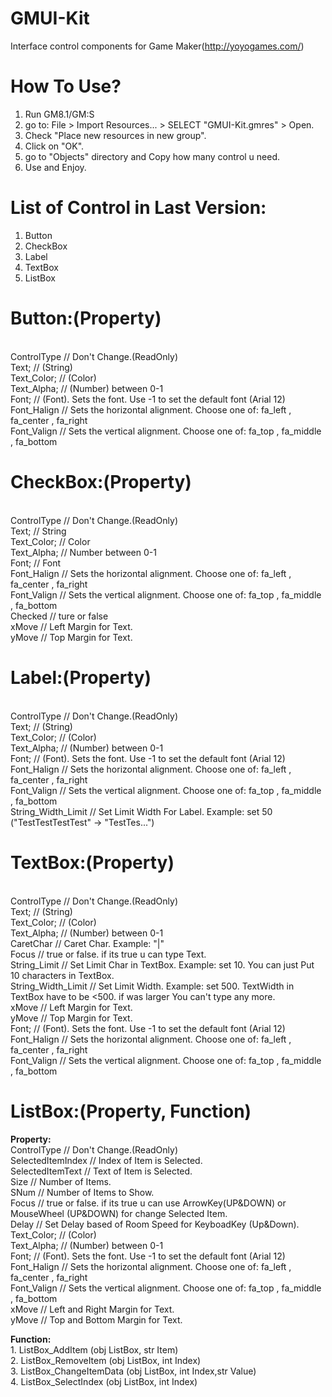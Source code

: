 GMUI-Kit
========

Interface control components for Game Maker(http://yoyogames.com/)


How To Use?
===========
1. Run GM8.1/GM:S
2. go to: File > Import Resources... > SELECT "GMUI-Kit.gmres" > Open.
3. Check "Place new resources in new group".
4. Click on "OK".
5. go to "Objects" directory and Copy how many control u need.
6. Use and Enjoy.


List of Control in Last Version:
================================
1. Button
2. CheckBox
3. Label
4. TextBox
5. ListBox


Button:(Property)
=================
<br>ControlType   // Don't Change.(ReadOnly)
<br>Text;         // (String)
<br>Text_Color;   // (Color)
<br>Text_Alpha;   // (Number) between 0-1
<br>Font;         // (Font). Sets the font. Use -1 to set the default font (Arial 12)
<br>Font_Halign   // Sets the horizontal alignment. Choose one of: fa_left , fa_center , fa_right
<br>Font_Valign   // Sets the vertical alignment. Choose one of: fa_top , fa_middle , fa_bottom

CheckBox:(Property)
===================
<br>ControlType   // Don't Change.(ReadOnly)
<br>Text;         // String
<br>Text_Color;   // Color
<br>Text_Alpha;   // Number between 0-1
<br>Font;         // Font
<br>Font_Halign   // Sets the horizontal alignment. Choose one of: fa_left , fa_center , fa_right
<br>Font_Valign   // Sets the vertical alignment. Choose one of: fa_top , fa_middle , fa_bottom
<br>Checked       // ture or false
<br>xMove         // Left Margin for Text.
<br>yMove         // Top  Margin for Text.

Label:(Property)
================
<br>ControlType         // Don't Change.(ReadOnly)
<br>Text;               // (String)
<br>Text_Color;         // (Color)
<br>Text_Alpha;         // (Number) between 0-1
<br>Font;               // (Font). Sets the font. Use -1 to set the default font (Arial 12)
<br>Font_Halign         // Sets the horizontal alignment. Choose one of: fa_left , fa_center , fa_right
<br>Font_Valign         // Sets the vertical alignment. Choose one of: fa_top , fa_middle , fa_bottom
<br>String_Width_Limit  // Set Limit Width For Label. Example: set 50 ("TestTestTestTest" -> "TestTes...")

TextBox:(Property)
==================
<br>ControlType         // Don't Change.(ReadOnly)
<br>Text;               // (String)
<br>Text_Color;         // (Color)
<br>Text_Alpha;         // (Number) between 0-1
<br>CaretChar           // Caret Char. Example: "|"
<br>Focus               // true or false. if its true u can type Text.
<br>String_Limit        // Set Limit Char in TextBox. Example: set 10. You can just Put 10 characters in TextBox.
<br>String_Width_Limit  // Set Limit Width. Example: set 500. TextWidth in TextBox have to be <500. if was larger You can't type any more.
<br>xMove               // Left Margin for Text.
<br>yMove               // Top  Margin for Text.
<br>Font;               // (Font). Sets the font. Use -1 to set the default font (Arial 12)
<br>Font_Halign         // Sets the horizontal alignment. Choose one of: fa_left , fa_center , fa_right
<br>Font_Valign         // Sets the vertical alignment. Choose one of: fa_top , fa_middle , fa_bottom


ListBox:(Property, Function)
============================
<b>Property:</b>
<br>ControlType       // Don't Change.(ReadOnly)
<br>SelectedItemIndex // Index of Item is Selected.
<br>SelectedItemText  // Text of Item is Selected.
<br>Size              // Number of Items.
<br>SNum              // Number of Items to Show.
<br>Focus             // true or false. if its true u can use ArrowKey(UP&DOWN) or MouseWheel (UP&DOWN) for change Selected Item.
<br>Delay             // Set Delay based of Room Speed for KeyboadKey (Up&Down).
<br>Text_Color;       // (Color)
<br>Text_Alpha;       // (Number) between 0-1
<br>Font;             // (Font). Sets the font. Use -1 to set the default font (Arial 12)
<br>Font_Halign       // Sets the horizontal alignment. Choose one of: fa_left , fa_center , fa_right
<br>Font_Valign       // Sets the vertical alignment. Choose one of: fa_top , fa_middle , fa_bottom
<br>xMove             // Left and Right Margin for Text.
<br>yMove             // Top and Bottom Margin for Text.

<b>Function:</b>
<br>1. ListBox_AddItem (obj ListBox, str Item)
<br>2. ListBox_RemoveItem (obj ListBox, int Index)
<br>3. ListBox_ChangeItemData (obj ListBox, int Index,str Value)
<br>4. ListBox_SelectIndex (obj ListBox, int Index)
